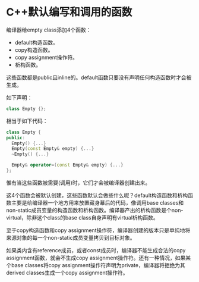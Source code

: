 # C++默认编写和调用的函数

编译器给empty class添加4个函数：
- default构造函数。
- copy构造函数。
- copy assignment操作符。
- 析构函数。

这些函数都是public且inline的。default函数只要没有声明任何构造函数时才会被生成。

如下声明：

```cpp
class Empty {};
```

相当于如下代码：

```cpp
class Empty {
public:
  Empty() {...}
  Empty(const Empty& empty) {...}
  ~Empty() {...}

  Empty& operator=(const Empty& empty) {...}
};
```

惟有当这些函数被需要(调用)时，它们才会被编译器创建出来。

这4个函数会被默认创建，这些函数默认会做些什么呢？default构造函数和析构函数主要是给编译器一个地方用来放置藏身幕后的代码，像调用base classes和non-static成员变量的构造函数和析构函数。编译器产出的析构函数是个non-virtual，除非这个class的base class自身声明有virtual析构函数。

至于copy构造函数和copy assignment操作符，编译器创建的版本只是单纯地将来源对象的每一个non-static成员变量拷贝到目标对象。

如果类内含有reference成员，或者const成员时，编译器不能生成合法的copy assignment函数，就会不生成copy assignment操作符。还有一种情况，如果某个base classes将copy assignment操作符声明为private，编译器将拒绝为其derived classes生成一个copy assignment操作符。
